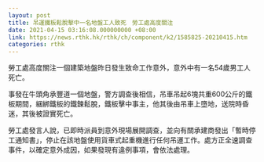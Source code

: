 ```yaml
---
layout: post
title: 吊運鐵板鬆脫擊中一名地盤工人致死　勞工處高度關注
date: 2021-04-15 03:16:08.000000000 +08:00
link: https://news.rthk.hk/rthk/ch/component/k2/1585825-20210415.htm
categories: rthk
---
```


勞工處高度關注一個建築地盤昨日發生致命工作意外，意外中有一名54歲男工人死亡。 　　

事發在牛頭角承豐道一個地盤，警方調查後相信，吊車吊起6塊共重600公斤的鐵板期間，綑綁鐵板的鐵鍊鬆脫，鐵板擊中事主，他其後由吊車上墮地，送院時昏迷，其後被證實死亡。

勞工處發言人說，已即時派員到意外現場展開調查，並向有關承建商發出「暫時停工通知書」，停止在該地盤使用貨車式起重機進行任何吊運工作。處方正全速調查事件，以確定意外成因，如果發現有違例事項，會依法處理。
